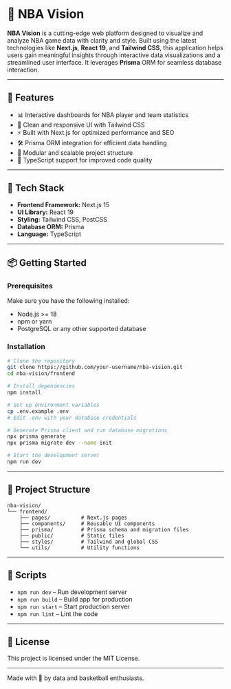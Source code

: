 # 🏀 NBA Vision

**NBA Vision** is a cutting-edge web platform designed to visualize and analyze NBA game data with clarity and style. Built using the latest technologies like **Next.js**, **React 19**, and **Tailwind CSS**, this application helps users gain meaningful insights through interactive data visualizations and a streamlined user interface. It leverages **Prisma** ORM for seamless database interaction.

---

## 🚀 Features

- 📊 Interactive dashboards for NBA player and team statistics
- 🎯 Clean and responsive UI with Tailwind CSS
- ⚡ Built with Next.js for optimized performance and SEO
- 🛠️ Prisma ORM integration for efficient data handling
- 📁 Modular and scalable project structure
- 🧪 TypeScript support for improved code quality

---

## 🧰 Tech Stack

- **Frontend Framework:** Next.js 15
- **UI Library:** React 19
- **Styling:** Tailwind CSS, PostCSS
- **Database ORM:** Prisma
- **Language:** TypeScript

---

## 📦 Getting Started

### Prerequisites

Make sure you have the following installed:
- Node.js >= 18
- npm or yarn
- PostgreSQL or any other supported database

### Installation

```bash
# Clone the repository
git clone https://github.com/your-username/nba-vision.git
cd nba-vision/frontend

# Install dependencies
npm install

# Set up environment variables
cp .env.example .env
# Edit .env with your database credentials

# Generate Prisma client and run database migrations
npx prisma generate
npx prisma migrate dev --name init

# Start the development server
npm run dev
```

---

## 📁 Project Structure

```
nba-vision/
└── frontend/
    ├── pages/          # Next.js pages
    ├── components/     # Reusable UI components
    ├── prisma/         # Prisma schema and migration files
    ├── public/         # Static files
    ├── styles/         # Tailwind and global CSS
    └── utils/          # Utility functions
```

---

## 📜 Scripts

- `npm run dev` – Run development server
- `npm run build` – Build app for production
- `npm run start` – Start production server
- `npm run lint` – Lint the code

---

## 📄 License

This project is licensed under the MIT License.

---

Made with 🏀 by data and basketball enthusiasts.
